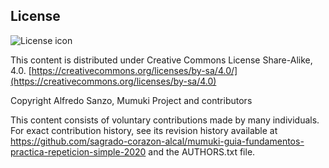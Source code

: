 ## License
![License icon](https://licensebuttons.net/l/by-sa/3.0/88x31.png)

This content is distributed under Creative Commons License Share-Alike, 4.0. [https://creativecommons.org/licenses/by-sa/4.0/](https://creativecommons.org/licenses/by-sa/4.0)

Copyright Alfredo Sanzo, Mumuki Project and contributors

This content consists of voluntary contributions made by many
individuals. For exact contribution history, see its revision history
available at https://github.com/sagrado-corazon-alcal/mumuki-guia-fundamentos-practica-repeticion-simple-2020 and the AUTHORS.txt file.

